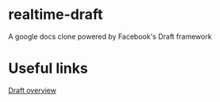 # realtime-draft
A google docs clone powered by Facebook's Draft framework

# Useful links

[Draft overview](http://facebook.github.io/draft-js/docs/overview.html#content)
